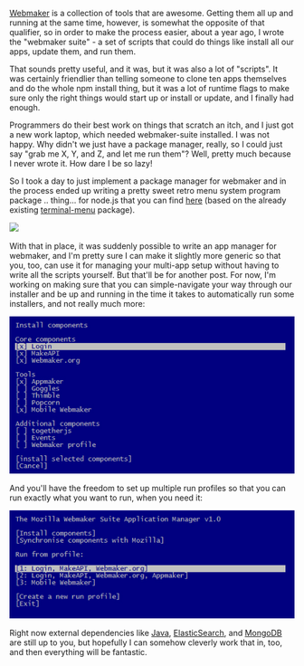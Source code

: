[Webmaker](https://webmaker.org) is a collection of tools that are awesome. Getting them all up and running at the same time, however, is somewhat the opposite of that qualifier, so in order to make the process easier, about a year ago, I wrote the "webmaker suite" - a set of scripts that could do things like install all our apps, update them, and run them.

That sounds pretty useful, and it was, but it was also a lot of "scripts". It was certainly friendlier than telling someone to clone ten apps themselves and do the whole npm install thing, but it was a lot of runtime flags to make sure only the right things would start up or install or update, and I finally had enough.

Programmers do their best work on things that scratch an itch, and I just got a new work laptop, which needed webmaker-suite installed. I was not happy. Why didn't we just have a package manager, really, so I could just say "grab me X, Y, and Z, and let me run them"? Well, pretty much because I never wrote it. How dare I be so lazy!

So I took a day to just implement a package manager for webmaker and in the process ended up writing a pretty sweet retro menu system program package .. thing... for node.js that you can find [here](http://github.com/Pomax/terminal-menu-program) (based on the already existing [terminal-menu](https://www.npmjs.org/package/terminal-menu) package).

<img src="https://cloud.githubusercontent.com/assets/177243/4414059/0e4e9a00-4510-11e4-924e-59db1c523557.png">

With that in place, it was suddenly possible to write an app manager for webmaker, and I'm pretty sure I can make it slightly more generic so that you, too, can use it for managing your multi-app setup without having to write all the scripts yourself. But that'll be for another post. For now, I'm working on making sure that you can simple-navigate your way through our installer and be up and running in the time it takes to automatically run some installers, and not really much more:

<img src="images/webmaker-menu-01.jpg">

And you'll have the freedom to set up multiple run profiles so that you can run exactly what you want to run, when you need it:

<img src="images/webmaker-menu-02.jpg">

Right now external dependencies like [Java](https://www.java.com/en/download/index.jsp), [ElasticSearch](www.elasticsearch.org/overview/elkdownloads), and [MongoDB](www.mongodb.org/downloads) are still up to you, but hopefully I can somehow cleverly work that in, too, and then everything will be fantastic.